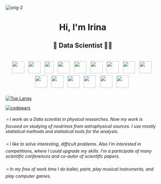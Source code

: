 ![orig-2](https://github.com/IrinaLomskaya/IrinaLomskaya/assets/115121403/422cd628-363e-46fd-860b-60833a33a93f)

<h1 align="center"> Hi, I'm Irina </h1>
<h2 align="center"> &#128301; Data Scientist &#128105;&#8205;&#128187;  </h2>

<h1 align="center">
<img src="https://cdn.jsdelivr.net/gh/devicons/devicon@latest/icons/python/python-plain.svg" width="40" height="40"/>&nbsp;
<img src="https://cdn.jsdelivr.net/gh/devicons/devicon@latest/icons/cplusplus/cplusplus-plain.svg" width="40" height="40"/>&nbsp;
<img src="https://pandas.pydata.org//static/img/favicon_white.ico" width="30" height="40"/>&nbsp;
<img src="https://cdn.jsdelivr.net/gh/devicons/devicon@latest/icons/matplotlib/matplotlib-original.svg" width="40" height="40"/>&nbsp; 
<img src="https://cdn.jsdelivr.net/gh/devicons/devicon@latest/icons/numpy/numpy-plain.svg" width="40" height="40"/>&nbsp;
<img src="https://cdn.jsdelivr.net/gh/devicons/devicon@latest/icons/pytorch/pytorch-original.svg" width="40" height="40"/>&nbsp;
<img src="https://cdn.jsdelivr.net/gh/devicons/devicon@latest/icons/scikitlearn/scikitlearn-original.svg" width="40" height="40"/>&nbsp;
<img src="https://cdn.jsdelivr.net/gh/devicons/devicon@latest/icons/jenkins/jenkins-original.svg" width="40" height="40"/>&nbsp;
<img src="https://cdn.jsdelivr.net/gh/devicons/devicon@latest/icons/linux/linux-original.svg" width="40" height="40"/>&nbsp;
<img src="https://cdn.jsdelivr.net/gh/devicons/devicon@latest/icons/jupyter/jupyter-original-wordmark.svg" width="40" height="40"/>&nbsp;
<img src="https://numfocus.org/wp-content/uploads/2017/11/scipy_logo300x300.png" width="40" height="40"/>&nbsp;
<img src="https://root.cern/img/logos/ROOT_Logo/misc/generic-logo-color-512.png" width="40" height="40"/>&nbsp;
<img src="https://cdn.jsdelivr.net/gh/devicons/devicon@latest/icons/apacheairflow/apacheairflow-original.svg" width="40" height="40"/>&nbsp;
<img src="https://cdn.jsdelivr.net/gh/devicons/devicon@latest/icons/git/git-original.svg" width="40" height="40"/>&nbsp;
<img src="https://cdn.jsdelivr.net/gh/devicons/devicon@latest/icons/azuresqldatabase/azuresqldatabase-original.svg" width="40" height="40"/>&nbsp;
</h1>

[![Top Langs](https://github-readme-stats.vercel.app/api/top-langs/?username=IrinaLomskaya)](https://github.com/anuraghazra/github-readme-stats)

[![codewars](https://www.codewars.com/users/IrinaLomskaya/badges/large)](https://www.codewars.com/users/IrinaLomskaya) 
          
          
          
          

          
          
          
          
          
          

<h5 style="font-weight: normal"> &#11088; I work as a Data scientist in physical researches. Now my work is focused on studying of neutrinos from astrophysical sources. I use mostly statistical methods and statistical tools for the analysis.</h5>

<h5 style="font-weight: normal"> &#11088; I like to solve interesting, difficult problems. Also I'm interested in competitions, where I could upgrade my skills. I'm a participate of many scientific conferences and co-autor of scientific papers. </h5>

<h5 style="font-weight: normal"> &#11088; In my free of work time I do ballet, paint, play musical instruments, and play computer games. </h5>





<!--
**IrinaLomskaya/IrinaLomskaya** is a ✨ _special_ ✨ repository because its `README.md` (this file) appears on your GitHub profile.

Here are some ideas to get you started:

- 🔭 I’m currently working on ...
- 🌱 I’m currently learning ...
- 👯 I’m looking to collaborate on ...
- 🤔 I’m looking for help with ...
- 💬 Ask me about ...
- 📫 How to reach me: ...
- 😄 Pronouns: ...
- ⚡ Fun fact: ...
-->
